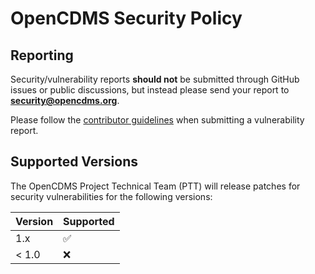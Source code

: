 # OpenCDMS Security Policy

## Reporting

Security/vulnerability reports **should not** be submitted through GitHub issues or public discussions, but instead please send your report 
to **security@opencdms.org**.

Please follow the [contributor guidelines](https://github.com/opencmds/opencdms/blob/master/CONTRIBUTING.md) when submitting a vulnerability report.

## Supported Versions

The OpenCDMS Project Technical Team (PTT) will release patches for security vulnerabilities for the following versions:

| Version | Supported          |
| ------- | ------------------ |
| 1.x     | :white_check_mark: |
| < 1.0   | :x:                |